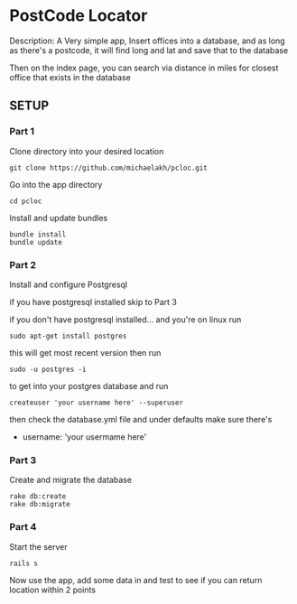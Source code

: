 # PostCode Locator

Description: A Very simple app, Insert offices into a database, and as long as there's a postcode, it will find long and lat and save that to the database

Then on the index page, you can search via distance in miles for closest office that exists in the database

## SETUP

### Part 1
Clone directory into your desired location

```
git clone https://github.com/michaelakh/pcloc.git
```
Go into the app directory
```
cd pcloc
```
Install and update bundles
```
bundle install
bundle update
```
### Part 2
Install and configure Postgresql

if you have postgresql installed skip to Part 3

if you don't have postgresql installed... and you're on linux run

```
sudo apt-get install postgres
```

this will get most recent version
then run
```
sudo -u postgres -i
```
to get into your postgres database
and run
```
createuser 'your username here' --superuser
```

then check the database.yml file and under defaults make sure there's
* username: 'your usermame here'

### Part 3
Create and migrate the database
```
rake db:create
rake db:migrate
```
### Part 4 
Start the server
```
rails s
```
Now use the app, add some data in and test to see if you can return location within 2 points

